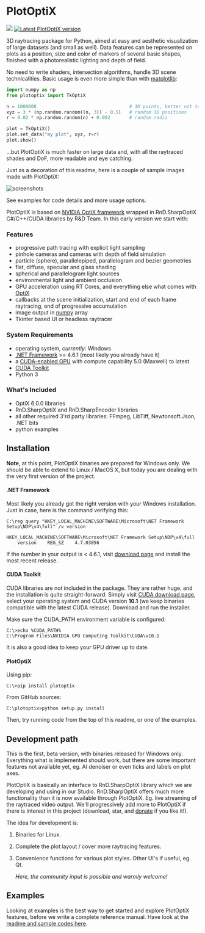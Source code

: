 # PlotOptiX

<a href="https://www.paypal.com/cgi-bin/webscr?cmd=_s-xclick&hosted_button_id=RG47ZEL5GKLNA&source=url"><img src="https://img.shields.io/badge/support%20project-paypal-brightgreen.svg"></a>
<a href="https://pypi.org/project/plotoptix/"><img alt="Latest PlotOptiX version" src="https://img.shields.io/pypi/v/plotoptix.svg" /></a>

3D raytracing package for Python, aimed at easy and aesthetic visualization of large datasets (and small as well). Data features can be represented on plots as a position, size and color of markers of several basic shapes, finished with a photorealistic lighting and depth of field.

No need to write shaders, intersection algorithms, handle 3D scene technicalities. Basic usage is even more simple than with [matplotlib](https://matplotlib.org/):

```python
import numpy as np
from plotoptix import TkOptiX

n = 1000000                                  # 1M points, better not try this with matplotlib
xyz = 3 * (np.random.random((n, 3)) - 0.5)   # random 3D positions
r = 0.02 * np.random.random(n) + 0.002       # random radii

plot = TkOptiX()
plot.set_data("my plot", xyz, r=r)
plot.show()
```

...but PlotOptiX is much faster on large data and, with all the raytraced shades and DoF, more readable and eye catching.

Just as a decoration of this readme, here is a couple of sample images made with PlotOptiX:

![screenshots](https://github.com/robertsulej/plotoptix/blob/master/screenshots.jpg "PlotOptiX screenshots")

See examples for code details and more usage options.

PlotOptiX is based on [NVIDIA OptiX framework](https://developer.nvidia.com/optix) wrapped in RnD.SharpOptiX C#/C++/CUDA libraries
by R&D Team. In this early version we start with:

### Features

- progressive path tracing with explicit light sampling
- pinhole cameras and cameras with depth of field simulation
- particle (sphere), parallelepiped, parallelogram and bezier geometries
- flat, diffuse, specular and glass shading
- spherical and parallelogram light sources
- environmental light and ambient occlusion
- GPU acceleration using RT Cores, and everything else what comes with [OptiX](https://developer.nvidia.com/optix)
- callbacks at the scene initialization, start and end of each frame raytracing, end of progressive accumulation
- image output in [numpy](http://www.numpy.org/) array
- Tkinter based UI or headless raytracer

### System Requirements

- operating system, *currently*: Windows
- [.NET Framework](https://dotnet.microsoft.com/download/dotnet-framework) >= 4.6.1 (most likely you already have it)
- a [CUDA-enabled GPU](https://developer.nvidia.com/cuda-gpus) with compute capability 5.0 (Maxwell) to latest
- [CUDA Toolkit](https://developer.nvidia.com/cuda-downloads)
- Python 3

### What's Included

- OptiX 6.0.0 libraries
- RnD.SharpOptiX and RnD.SharpEncoder libraries
- all other required 3'rd party libraries: FFmpeg, LibTiff, Newtonsoft.Json, .NET bits
- python examples


## Installation

**Note**, at this point, PlotOptiX binaries are prepared for Windows only. We should be able to extend to Linux / MacOS X, but today you are dealing with the very first version of the project.

#### .NET Framework

Most likely you already got the right version with your Windows installation. Just in case, here is the command verifying this:

```shell session
C:\reg query "HKEY_LOCAL_MACHINE\SOFTWARE\Microsoft\NET Framework Setup\NDP\v4\full" /v version

HKEY_LOCAL_MACHINE\SOFTWARE\Microsoft\NET Framework Setup\NDP\v4\full
    version    REG_SZ    4.7.03056
```
If the number in your output is < 4.6.1, visit [download page](https://dotnet.microsoft.com/download/dotnet-framework) and install the most recent release.

#### CUDA Toolkit

CUDA libraries are not included in the package. They are rather huge, and the installation is quite straight-forward. Simply visit [CUDA download page](https://developer.nvidia.com/cuda-downloads), select your operating system and CUDA version **10.1** (we keep binaries compatible with the latest CUDA release). Download and run the installer.

Make sure the CUDA_PATH environment variable is configured:

```shell session
C:\>echo %CUDA_PATH%
C:\Program Files\NVIDIA GPU Computing Toolkit\CUDA\v10.1
```
It is also a good idea to keep your GPU driver up to date.

#### PlotOptiX

Using pip:

```shell session
C:\>pip install plotoptix
```

From GitHub sources:

```shell session
C:\plotoptix>python setup.py install
```

Then, try running code from the top of this readme, or one of the examples.

## Development path

This is the first, beta version, with binaries released for Windows only. Everything what is implemented should work, but there are some important features not available yet, eg. AI denoiser or even ticks and labels on plot axes.

PlotOptiX is basically an interface to RnD.SharpOptiX library which we are developing and using in our Studio. RnD.SharpOptiX offers much more functionality than it is now available through PlotOptiX. Eg. live streaming of the raytraced video output. We'll progressively add more to PlotOptiX if there is interest in this project (download, star, and <a href="https://www.paypal.com/cgi-bin/webscr?cmd=_s-xclick&hosted_button_id=RG47ZEL5GKLNA&source=url">donate</a> if you like it!).

The idea for development is:

1. Binaries for Linux.
2. Complete the plot layout / cover more raytracing features.
3. Convenience functions for various plot styles. Other UI's if useful, eg. Qt.

   *Here, the community input is possible and warmly welcome!*

## Examples

Looking at examples is the best way to get started and explore PlotOptiX features, before we write a complete reference manual. Have look at the <a href="https://github.com/rnd-team-dev/plotoptix/tree/master/examples">readme and sample codes here</a>.
